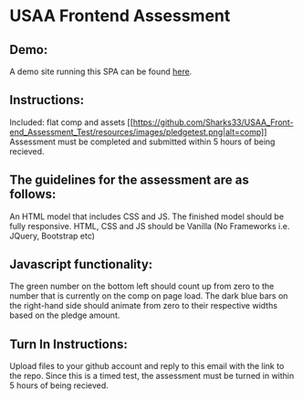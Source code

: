 # USAA Frontend Assessment

## Demo:
A demo site running this SPA can be found [here](https://sharks33.github.io/USAA_Front-end_Assessment_Test/).

## Instructions:
Included: flat comp and assets
[[https://github.com/Sharks33/USAA_Front-end_Assessment_Test/resources/images/pledgetest.png|alt=comp]]
Assessment must be completed and submitted within 5 hours of being recieved. 

## The guidelines for the assessment are as follows: 
An HTML model that includes CSS and JS. 
The finished model should be fully responsive. 
HTML, CSS and JS should be Vanilla (No Frameworks i.e. JQuery, Bootstrap etc) 

## Javascript functionality: 
The green number on the bottom left should count up from zero to the number that is currently on the comp on page load. 
The dark blue bars on the right-hand side should animate from zero to their respective widths based on the pledge amount. 

## Turn In Instructions: 
Upload files to your github account and reply to this email with the link to the repo. 
Since this is a timed test, the assessment must be turned in within 5 hours of being recieved. 
